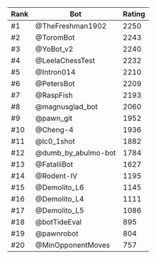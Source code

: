 Rank|Bot|Rating
---|---|---
#1|@TheFreshman1902|2250
#2|@ToromBot|2243
#3|@YoBot_v2|2240
#4|@LeelaChessTest|2232
#5|@Intron014|2210
#6|@PetersBot|2209
#7|@RaspFish|2193
#8|@magnusglad_bot|2060
#9|@pawn_git|1952
#10|@Cheng-4|1936
#11|@lc0_1shot|1882
#12|@dumb_by_abulmo-bot|1784
#13|@FataliiBot|1627
#14|@Rodent-IV|1195
#15|@Demolito_L6|1145
#16|@Demolito_L4|1111
#17|@Demolito_L5|1086
#18|@botTideEval|895
#19|@pawnrobot|804
#20|@MinOpponentMoves|757
